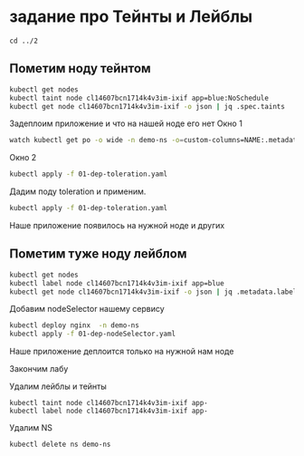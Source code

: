 #  задание про Тейнты и Лейблы
```
cd ../2
```

## Пометим ноду тейнтом  

```sh
kubectl get nodes
kubectl taint node cl14607bcn1714k4v3im-ixif app=blue:NoSchedule
kubectl get node cl14607bcn1714k4v3im-ixif -o json | jq .spec.taints
```


Задеплоим приложение и что на нашей ноде его нет
Окно 1
```sh
watch kubectl get po -o wide -n demo-ns -o=custom-columns=NAME:.metadata.name,node:.spec.nodeName
```

Окно 2
```sh
kubectl apply -f 01-dep-toleration.yaml
```

Дадим поду toleration и применим.

```sh
kubectl apply -f 01-dep-toleration.yaml
```

Наше приложение появилось на нужной ноде и других

## Пометим туже ноду лейблом

```sh
kubectl get nodes
kubectl label node cl14607bcn1714k4v3im-ixif app=blue
kubectl get node cl14607bcn1714k4v3im-ixif -o json | jq .metadata.labels.app
```

Добавим nodeSelector нашему сервису

```sh
kubectl deploy nginx  -n demo-ns
kubectl apply -f 01-dep-nodeSelector.yaml
```

Наше приложение деплоится только на нужной нам  ноде


Закончим лабу

Удалим лейблы и тейнты

```
kubectl taint node cl14607bcn1714k4v3im-ixif app-
kubectl label node cl14607bcn1714k4v3im-ixif app-
```


Удалим NS

```
kubectl delete ns demo-ns
```
